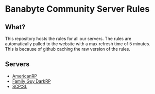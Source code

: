# Banabyte Community Server Rules

## What?
This repository hosts the rules for all our servers. The rules are automatically pulled to the website with a max refresh time of 5 minutes. This is because of github caching the raw version of the rules.

## Servers
- [AmericanRP](https://github.com/Banabyte/server-rules/blob/main/americanrp.md)
- [Family Guy DarkRP](https://github.com/Banabyte/server-rules/blob/main/familyguy.md)
- [SCP:SL](https://github.com/Banabyte/server-rules/blob/main/scpsl.md)

